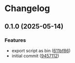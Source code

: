 # Changelog

## 0.1.0 (2025-05-14)


### Features

* export script as bin ([611bf86](https://github.com/adaltas/buttercup-to-keepass/commit/611bf8636ddd51c07567525bf5a022759999d0f4))
* initial commit ([9457112](https://github.com/adaltas/buttercup-to-keepass/commit/94571127dcd0a033ead2d790258e5c567601c8a7))
